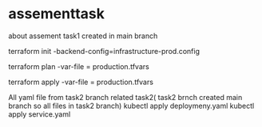 # assementtask
about assement
task1 created in main branch

terraform init -backend-config=infrastructure-prod.config

terraform plan -var-file = production.tfvars

terraform apply -var-file = production.tfvars

All yaml file from task2 branch related task2( task2 brnch created main branch so all files  in task2 branch)
kubectl apply deploymeny.yaml
kubectl apply service.yaml

